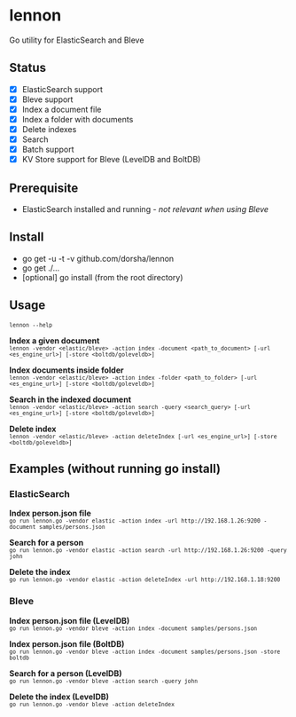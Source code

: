 # lennon
Go utility for ElasticSearch and Bleve

## Status
- [x] ElasticSearch support
- [x] Bleve support
- [x] Index a document file
- [x] Index a folder with documents
- [x] Delete indexes
- [x] Search
- [x] Batch support
- [x] KV Store support for Bleve (LevelDB and BoltDB)

## Prerequisite
* ElasticSearch installed and running - *not relevant when using Bleve*

## Install
* go get -u -t -v github.com/dorsha/lennon
* go get ./...
* [optional] go install (from the root directory)

## Usage
<sub>```lennon --help ```  </sub>

**Index a given document**  
<sub>```lennon -vendor <elastic/bleve> -action index -document <path_to_document> [-url <es_engine_url>] [-store <boltdb/goleveldb>]```</sub>

**Index documents inside folder**  
<sub>```lennon -vendor <elastic/bleve> -action index -folder <path_to_folder> [-url <es_engine_url>] [-store <boltdb/goleveldb>] ```</sub>

**Search in the indexed document**  
<sub>```lennon -vendor <elastic/bleve> -action search -query <search_query> [-url <es_engine_url>] [-store <boltdb/goleveldb>] ```</sub>  

**Delete index**  
<sub>```lennon -vendor <elastic/bleve> -action deleteIndex [-url <es_engine_url>] [-store <boltdb/goleveldb>] ```</sub>  

## Examples (without running go install)
### ElasticSearch
**Index person.json file**  
<sub>```go run lennon.go -vendor elastic -action index -url http://192.168.1.26:9200 -document samples/persons.json ```</sub> 

**Search for a person**  
<sub>```go run lennon.go -vendor elastic -action search -url http://192.168.1.26:9200 -query john ```</sub>

**Delete the index**  
<sub>```go run lennon.go -vendor elastic -action deleteIndex -url http://192.168.1.18:9200 ```</sub>

### Bleve
**Index person.json file (LevelDB)**  
<sub>```go run lennon.go -vendor bleve -action index -document samples/persons.json ```</sub>

**Index person.json file (BoltDB)**  
<sub>```go run lennon.go -vendor bleve -action index -document samples/persons.json -store boltdb ```</sub> 

**Search for a person (LevelDB)**  
<sub>```go run lennon.go -vendor bleve -action search -query john ```</sub>

**Delete the index (LevelDB)**  
<sub>```go run lennon.go -vendor bleve -action deleteIndex ```</sub>

